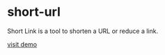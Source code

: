# short-url

Short Link is a tool to shorten a URL or reduce a link.

[visit demo](http://go.khalilleo.com/start-page)

